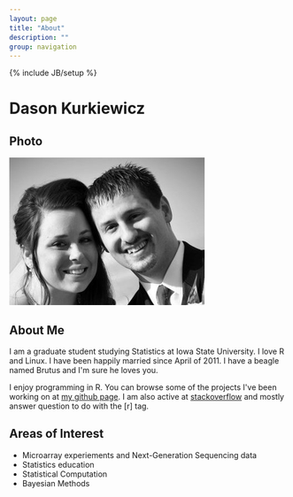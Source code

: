 ```yaml
---
layout: page
title: "About"
description: ""
group: navigation
---
```

{% include JB/setup %}

# Dason Kurkiewicz

## Photo
![Dason and Kelley](/images/Faces.jpg "Dason and Kelley") 

## About Me

I am a graduate student studying Statistics at Iowa State University. I love R and Linux. I have been happily married since April of 2011. I have a beagle named Brutus and I'm sure he loves you.

I enjoy programming in R.  You can browse some of the projects I've been working on at [my github page](http://www.github.com/Dasonk).  I am also active at [stackoverflow](http://stackoverflow.com/users/1003565/dason) and mostly answer question to do with the [r] tag.

## Areas of Interest

 - Microarray experiements and Next-Generation Sequencing data
 - Statistics education
 - Statistical Computation
 - Bayesian Methods
 
 

